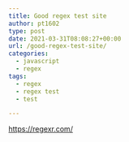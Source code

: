 ```yaml
---
title: Good regex test site
author: pt1602
type: post
date: 2021-03-31T08:08:27+00:00
url: /good-regex-test-site/
categories:
  - javascript
  - regex
tags:
  - regex
  - regex test
  - test

---
```

<https://regexr.com/>